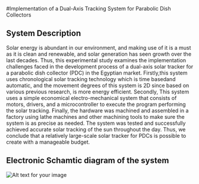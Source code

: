 #Implementation of a Dual-Axis Tracking
System for Parabolic Dish Collectors
## System Description

Solar energy is abundant in our environment, and making use of it is a must as it is clean and renewable, and solar generation has seen growth over the last decades. Thus, this experimental study examines the implementation challenges faced in the development process of a dual-axis solar tracker for a parabolic dish collector (PDC) in the Egyptian market. Firstly,this system uses chronological solar tracking technology which is time basedand automatic, and the movement degrees of this system is 2D since based on various previous research, is more energy efficient. Secondly, This system uses a simple economical electro-mechanical system that consists of motors, drivers, and a microcontroller to execute the program performing the solar tracking. Finally, the hardware was machined and assembled in a factory using lathe machines and other machining tools to make sure the system is as precise as needed. The system was tested and successfully achieved accurate solar tracking of the sun throughout the day. Thus, we conclude that a relatively large-scale solar tracker for PDCs is possible to create with a manageable budget.

## Electronic Schamtic diagram of the system

![Alt text for your image](https://imgur.com/a/Qev2EwC)
